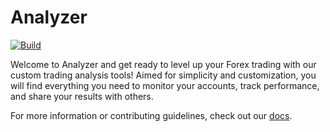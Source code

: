 # Analyzer

[![Build](https://github.com/mskelton/analyzer/actions/workflows/build.yml/badge.svg)](https://github.com/mskelton/analyzer/actions/workflows/build.yml)

Welcome to Analyzer and get ready to level up your Forex trading with our custom
trading analysis tools! Aimed for simplicity and customization, you will find
everything you need to monitor your accounts, track performance, and share your
results with others.

For more information or contributing guidelines, check out our
[docs](https://analyzer.mskelton.dev/docs).
